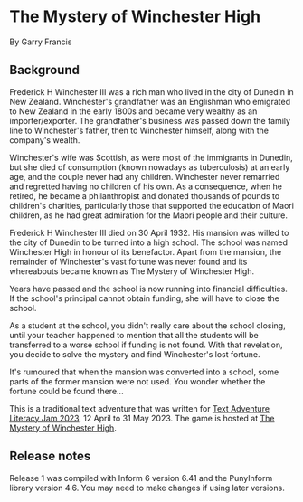 # The Mystery of Winchester High
By Garry Francis
## Background
Frederick H Winchester III was a rich man who lived in the city of Dunedin in New Zealand. Winchester's grandfather was an Englishman who emigrated to New Zealand in the early 1800s and became very wealthy as an importer/exporter. The grandfather's business was passed down the family line to Winchester's father, then to Winchester himself, along with the company's wealth.

Winchester's wife was Scottish, as were most of the immigrants in Dunedin, but she died of consumption (known nowadays as tuberculosis) at an early age, and the couple never had any children. Winchester never remarried and regretted having no children of his own. As a consequence, when he retired, he became a philanthropist and donated thousands of pounds to children's charities, particularly those that supported the education of Maori children, as he had great admiration for the Maori people and their culture.

Frederick H Winchester III died on 30 April 1932. His mansion was willed to the city of Dunedin to be turned into a high school. The school was named Winchester High in honour of its benefactor. Apart from the mansion, the remainder of Winchester's vast fortune was never found and its whereabouts became known as The Mystery of Winchester High.

Years have passed and the school is now running into financial difficulties. If the school's principal cannot obtain funding, she will have to close the school.

As a student at the school, you didn't really care about the school closing, until your teacher happened to mention that all the students will be transferred to a worse school if funding is not found. With that revelation, you decide to solve the mystery and find Winchester's lost fortune.

It's rumoured that when the mansion was converted into a school, some parts of the former mansion were not used. You wonder whether the fortune could be found there...

This is a traditional text adventure that was written for [Text Adventure Literacy Jam 2023](https://itch.io/jam/talp2023), 12 April to 31 May 2023. The game is hosted at [The Mystery of Winchester High](https://warrigal.itch.io/mystery-of-winchester-high).

## Release notes
Release 1 was compiled with Inform 6 version 6.41 and the PunyInform library version 4.6. You may need to make changes if using later versions.
